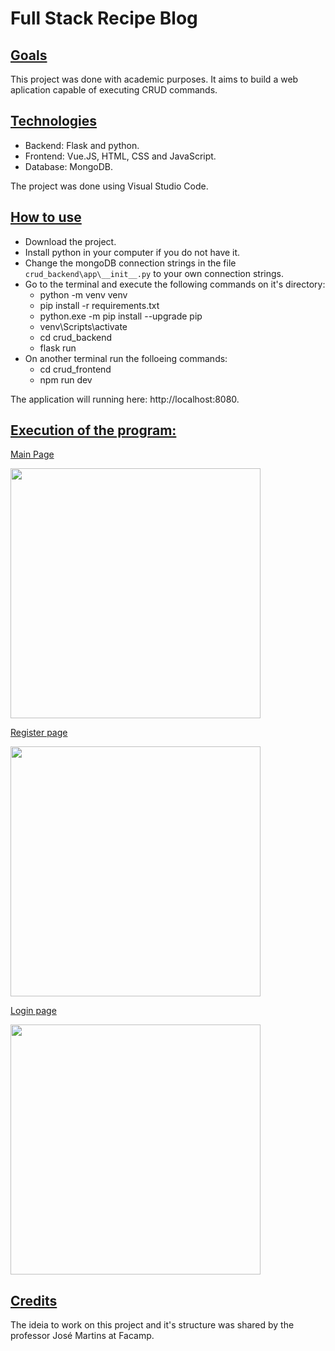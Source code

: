 # Full Stack Recipe Blog

## <ins>Goals</ins>

<p>This project was done with academic purposes. It aims to build a web aplication capable of executing CRUD commands.</p>

## <ins>Technologies</ins>

- Backend: Flask and python.
- Frontend: Vue.JS, HTML, CSS and JavaScript.
- Database: MongoDB.
<p>The project was done using Visual Studio Code.</p>

## <ins>How to use </ins>

- Download the project.
- Install python in your computer if you do not have it.
- Change the mongoDB connection strings in the file `crud_backend\app\__init__.py` to your own connection strings.
- Go to the terminal and execute the following commands on it's directory:
  - python -m venv venv
  - pip install -r requirements.txt
  - python.exe -m pip install --upgrade pip
  - venv\Scripts\activate
  - cd crud_backend
  - flask run
- On another terminal run the folloeing commands:
  - cd crud_frontend
  - npm run dev

The application will running here: http://localhost:8080.

## <ins>Execution of the program:</ins>
<p><ins>Main Page</ins></p>
<img src="https://github.com/brunobrunheroto/FullStackRecipeBlog/assets/67275098/7d6385ea-02dd-4f19-9377-583ee035cab9" width="400" />

<p><ins>Register page</ins></p>
<img src="https://github.com/brunobrunheroto/FullStackRecipeBlog/assets/67275098/8cf933a4-cb47-440b-a05b-57670b9b2551" width="400" />

<p><ins>Login page</ins></p>
<img src="https://github.com/brunobrunheroto/FullStackRecipeBlog/assets/67275098/488d41ce-749c-426a-a2d3-12236a42eb20" width="400" />

## <ins>Credits</ins>

<p> The ideia to work on this project and it's structure was shared by the professor José Martins at Facamp. </p>
